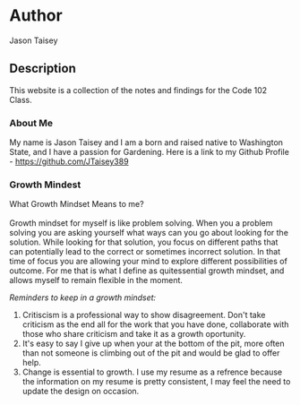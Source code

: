 # Author
Jason Taisey

## Description
This website is a collection of the notes and findings for the Code 102 Class.

### About Me
My name is Jason Taisey and I am a born and raised native to Washington State, and I have a passion for Gardening.
Here is a link to my Github Profile - https://github.com/JTaisey389

### Growth Mindest
What Growth Mindset Means to me? 
<br> <br>Growth mindset for myself is like problem solving. When you a problem solving you are asking yourself what ways can you go about looking for the solution. While looking for that solution, you focus on different paths that can potentially lead to the correct or sometimes incorrect solution. In that time of focus you are allowing your mind to explore different possibilities of outcome. For me that is what I define as quitessential growth mindset, and allows myself to remain flexible in the moment. 

*Reminders to keep in a growth mindset:*
1. Critiscism is a professional way to show disagreement. Don't take criticism as the end all for the work that you have done, collaborate with those who share criticism and take it as a growth oportunity.
2. It's easy to say I give up when your at the bottom of the pit, more often than not someone is climbing out of the pit and would be glad to offer help.
3. Change is essential to growth. I use my resume as a refrence because the information on my resume is pretty consistent, I may feel the need to update the design on occasion. 
